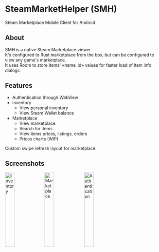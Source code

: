 # SteamMarketHelper (SMH)
Steam Marketplace Mobile Client for Android

## About
SMH is a native Steam Marketplace viewer.\
It's configured to Rust marketplace from the box, but can be configured to view any game's marketplace.\
It uses Room to store items' «name_id» values for faster load of item info dialogs.

## Features
- Authentication through WebView
- Inventory
  - View personal inventory
  - View Steam Wallet balance
- Marketplace
  - View marketplace
  - Search for items
  - View items prices, listings, orders
  - Prices charts (WIP)
  
Custom swipe refresh layout for marketplace

## Screenshots
<img src="https://i.imgur.com/PcUhjtc.png" alt="Inventory" width="25%" height="25%"> <img src="https://imgur.com/wk53cmv.png" alt="Marketplace" width="25%" height="25%"> <img src="https://imgur.com/aQpACtE.png" alt="Authentication" width="25%" height="25%">

